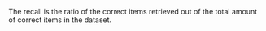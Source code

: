 The recall is the ratio of the correct items retrieved out of the total amount of correct items in the dataset.
